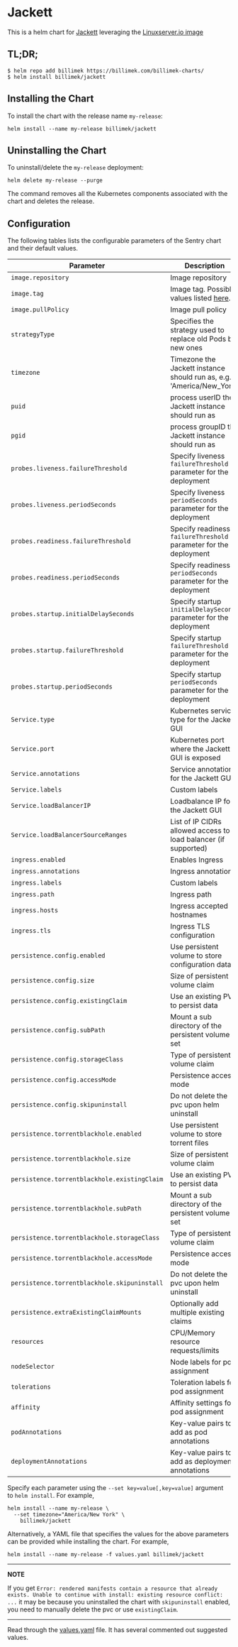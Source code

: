 # Jackett

This is a helm chart for [Jackett](https://github.com/Jackett/Jackett) leveraging the [Linuxserver.io image](https://hub.docker.com/r/linuxserver/jackett/)

## TL;DR;

```shell
$ helm repo add billimek https://billimek.com/billimek-charts/
$ helm install billimek/jackett
```

## Installing the Chart

To install the chart with the release name `my-release`:

```console
helm install --name my-release billimek/jackett
```

## Uninstalling the Chart

To uninstall/delete the `my-release` deployment:

```console
helm delete my-release --purge
```

The command removes all the Kubernetes components associated with the chart and deletes the release.

## Configuration

The following tables lists the configurable parameters of the Sentry chart and their default values.

| Parameter                  | Description                         | Default                                                 |
|----------------------------|-------------------------------------|---------------------------------------------------------|
| `image.repository`         | Image repository | `linuxserver/jackett` |
| `image.tag`                | Image tag. Possible values listed [here](https://hub.docker.com/r/linuxserver/jackett/tags/).| `v0.12.1132-ls37`|
| `image.pullPolicy`         | Image pull policy | `IfNotPresent` |
| `strategyType`             | Specifies the strategy used to replace old Pods by new ones | `Recreate` |
| `timezone`                 | Timezone the Jackett instance should run as, e.g. 'America/New_York' | `UTC` |
| `puid`                     | process userID the Jackett instance should run as | `1001` |
| `pgid`                     | process groupID the Jackett instance should run as | `1001` |
| `probes.liveness.failureThreshold`     | Specify liveness `failureThreshold` parameter for the deployment     | `5`  |
| `probes.liveness.periodSeconds`       | Specify liveness `periodSeconds` parameter for the deployment       | `10` |
| `probes.readiness.failureThreshold`    | Specify readiness `failureThreshold` parameter for the deployment    | `5`  |
| `probes.readiness.periodSeconds`      | Specify readiness `periodSeconds` parameter for the deployment      | `10` |
| `probes.startup.initialDelaySeconds`    | Specify startup `initialDelaySeconds` parameter for the deployment    | `5`  |
| `probes.startup.failureThreshold`      | Specify startup `failureThreshold` parameter for the deployment      | `30` |
| `probes.startup.periodSeconds`      | Specify startup `periodSeconds` parameter for the deployment      | `10` |
| `Service.type`          | Kubernetes service type for the Jackett GUI | `ClusterIP` |
| `Service.port`          | Kubernetes port where the Jackett GUI is exposed| `9117` |
| `Service.annotations`   | Service annotations for the Jackett GUI | `{}` |
| `Service.labels`        | Custom labels | `{}` |
| `Service.loadBalancerIP` | Loadbalance IP for the Jackett GUI | `{}` |
| `Service.loadBalancerSourceRanges` | List of IP CIDRs allowed access to load balancer (if supported)      | None
| `ingress.enabled`              | Enables Ingress | `false` |
| `ingress.annotations`          | Ingress annotations | `{}` |
| `ingress.labels`               | Custom labels                       | `{}`
| `ingress.path`                 | Ingress path | `/` |
| `ingress.hosts`                | Ingress accepted hostnames | `chart-example.local` |
| `ingress.tls`                  | Ingress TLS configuration | `[]` |
| `persistence.config.enabled`      | Use persistent volume to store configuration data | `true` |
| `persistence.config.size`         | Size of persistent volume claim | `1Gi` |
| `persistence.config.existingClaim`| Use an existing PVC to persist data | `nil` |
| `persistence.config.subPath`  | Mount a sub directory of the persistent volume if set | `""` |
| `persistence.config.storageClass` | Type of persistent volume claim | `-` |
| `persistence.config.accessMode`  | Persistence access mode | `ReadWriteOnce` |
| `persistence.config.skipuninstall`  | Do not delete the pvc upon helm uninstall | `false` |
| `persistence.torrentblackhole.enabled`      | Use persistent volume to store torrent files | `false` |
| `persistence.torrentblackhole.size`         | Size of persistent volume claim | `1Gi` |
| `persistence.torrentblackhole.existingClaim`| Use an existing PVC to persist data | `nil` |
| `persistence.torrentblackhole.subPath`  | Mount a sub directory of the persistent volume if set | `""` |
| `persistence.torrentblackhole.storageClass` | Type of persistent volume claim | `-` |
| `persistence.torrentblackhole.accessMode`  | Persistence access mode | `ReadWriteOnce` |
| `persistence.torrentblackhole.skipuninstall`  | Do not delete the pvc upon helm uninstall | `false` |
| `persistence.extraExistingClaimMounts`  | Optionally add multiple existing claims | `[]` |
| `resources`                | CPU/Memory resource requests/limits | `{}` |
| `nodeSelector`             | Node labels for pod assignment | `{}` |
| `tolerations`              | Toleration labels for pod assignment | `[]` |
| `affinity`                 | Affinity settings for pod assignment | `{}` |
| `podAnnotations`           | Key-value pairs to add as pod annotations  | `{}` |
| `deploymentAnnotations`    | Key-value pairs to add as deployment annotations  | `{}` |

Specify each parameter using the `--set key=value[,key=value]` argument to `helm install`. For example,

```console
helm install --name my-release \
  --set timezone="America/New York" \
    billimek/jackett
```

Alternatively, a YAML file that specifies the values for the above parameters can be provided while installing the chart. For example,

```console
helm install --name my-release -f values.yaml billimek/jackett
```

---
**NOTE**

If you get `Error: rendered manifests contain a resource that already exists. Unable to continue with install: existing resource conflict: ...` it may be because you uninstalled the chart with `skipuninstall` enabled, you need to manually delete the pvc or use `existingClaim`.

---

Read through the [values.yaml](https://github.com/billimek/billimek-charts/blob/master/charts/jackett/values.yaml) file. It has several commented out suggested values.
